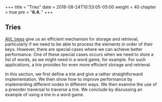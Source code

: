 +++
title = "Tries"
date = 2018-08-24T10:53:05-05:00
weight = 40
chapter = true
pre = "<b>6.4. </b>"
+++

## Tries

[AVL trees](/trees/avl) give us an efficient mechanism for storage and  retrieval, particularly if we need to be able to process the elements in order of their keys.  However, there are special cases where we can achieve better performance.  One of these special cases occurs when we need to store a list of words, as we might need in a word game, for example.  For such applications, a _trie_ provides for even more efficient storage and retrieval.

In this section, we first define a trie and give a rather straightforward implementation.  We then show how to improve performance by implementing different nodes in different ways. We then examine the use of a preorder traversal to traverse a trie.  We conclude by discussing an example of using a trie in a word game.
